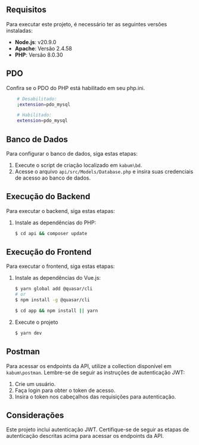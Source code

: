 ## Requisitos

Para executar este projeto, é necessário ter as seguintes versões instaladas:

- **Node.js**: v20.9.0
- **Apache**: Versão 2.4.58
- **PHP**: Versão 8.0.30

## PDO

Confira se o PDO do PHP está habilitado em seu php.ini.

```sh
    # Desabilitado:
    ;extension=pdo_mysql

    # Habilitado: 
    extension=pdo_mysql    
```

## Banco de Dados

Para configurar o banco de dados, siga estas etapas:

1. Execute o script de criação localizado em `kabum\bd`.
2. Acesse o arquivo `api/src/Models/Database.php` e insira suas credenciais de acesso ao banco de dados.

## Execução do Backend

Para executar o backend, siga estas etapas:

1. Instale as dependências do PHP:

    ```sh
    $ cd api && composer update
    ```

## Execução do Frontend

Para executar o frontend, siga estas etapas:

1. Instale as dependências do Vue.js:

    ```sh
    $ yarn global add @quasar/cli
    # or
    $ npm install -g @quasar/cli
    
    $ cd app && npm install || yarn
    ```
2. Execute o projeto

    ```sh 
    $ yarn dev
    ```
    
## Postman

Para acessar os endpoints da API, utilize a collection disponível em `kabum\postman`. Lembre-se de seguir as instruções de autenticação JWT:

1. Crie um usuário.
2. Faça login para obter o token de acesso.
3. Insira o token nos cabeçalhos das requisições para autenticação.

## Considerações

Este projeto inclui autenticação JWT. Certifique-se de seguir as etapas de autenticação descritas acima para acessar os endpoints da API.
